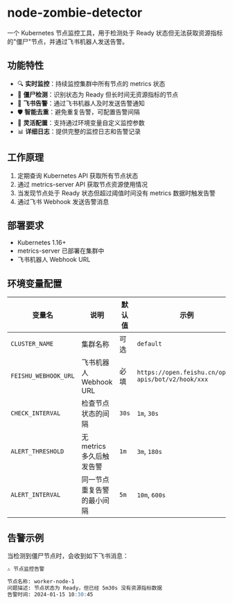 # node-zombie-detector

一个 Kubernetes 节点监控工具，用于检测处于 Ready 状态但无法获取资源指标的"僵尸"节点，并通过飞书机器人发送告警。

## 功能特性

- 🔍 **实时监控**：持续监控集群中所有节点的 metrics 状态
- 🧟 **僵尸检测**：识别状态为 Ready 但长时间无资源指标的节点
- 📢 **飞书告警**：通过飞书机器人及时发送告警通知
- 🛡️ **智能去重**：避免重复告警，可配置告警间隔
- 🔧 **灵活配置**：支持通过环境变量自定义监控参数
- 📊 **详细日志**：提供完整的监控日志和告警记录

## 工作原理

1. 定期查询 Kubernetes API 获取所有节点状态
2. 通过 metrics-server API 获取节点资源使用情况
3. 当发现节点处于 Ready 状态但超过阈值时间没有 metrics 数据时触发告警
4. 通过飞书 Webhook 发送告警消息

## 部署要求

- Kubernetes 1.16+
- metrics-server 已部署在集群中
- 飞书机器人 Webhook URL

## 环境变量配置

| 变量名 | 说明 | 默认值 | 示例 |
|--------|------|--------|------|
| `CLUSTER_NAME` | 集群名称 | 可选 | `default` |
| `FEISHU_WEBHOOK_URL` | 飞书机器人 Webhook URL | 必填 | `https://open.feishu.cn/open-apis/bot/v2/hook/xxx` |
| `CHECK_INTERVAL` | 检查节点状态的间隔 | `30s` | `1m`, `30s` |
| `ALERT_THRESHOLD` | 无 metrics 多久后触发告警 | `1m` | `3m`, `180s` |
| `ALERT_INTERVAL` | 同一节点重复告警的最小间隔 | `5m` | `10m`, `600s` |

## 告警示例

当检测到僵尸节点时，会收到如下飞书消息：

```markdown
⚠️ 节点监控告警

节点名称: worker-node-1
问题描述: 节点状态为 Ready，但已经 5m30s 没有资源指标数据
告警时间: 2024-01-15 10:30:45
```
